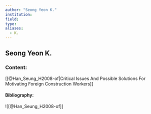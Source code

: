 ```yaml
---
author: "Seong Yeon K."
institution:
field:
type:
aliases:
  - K.
---
```


## Seong Yeon K.

### Content:
[[@Han_Seung_H2008-of|Critical Issues And Possible Solutions For Motivating Foreign Construction Workers]]

#### Bibliography:

![[@Han_Seung_H2008-of]]